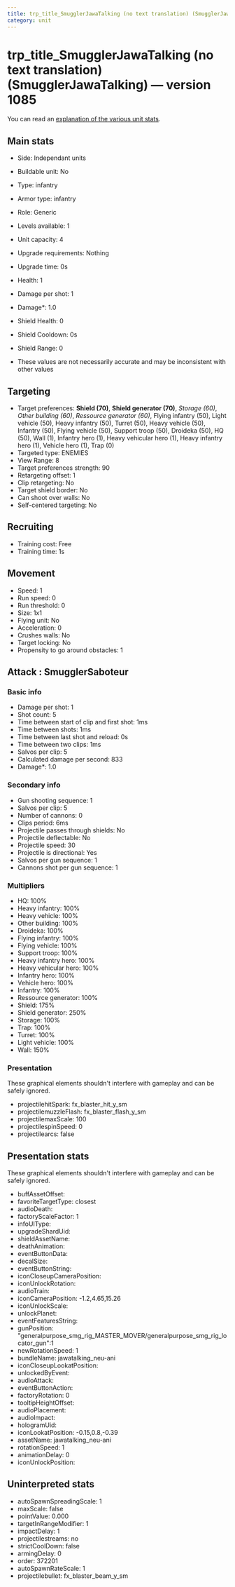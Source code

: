 ```yaml
---
title: trp_title_SmugglerJawaTalking (no text translation) (SmugglerJawaTalking)
category: unit
---
```


# trp_title_SmugglerJawaTalking (no text translation) (SmugglerJawaTalking) — version 1085

You can read an [explanation  of the various unit stats](unitexplained.md).

## Main stats

  * Side: Independant units
  * Buildable unit: No
  * Type: infantry
  * Armor type: infantry
  * Role: Generic
  * Levels available: 1
  * Unit capacity: 4
  * Upgrade requirements: Nothing
  * Upgrade time: 0s
  * Health: 1
  * Damage per shot: 1
  * Damage*: 1.0
  * Shield Health: 0
  * Shield Cooldown: 0s
  * Shield Range: 0

* These values are not necessarily accurate and may be inconsistent with other values

## Targeting

  * Target preferences: **Shield (70)**, **Shield generator (70)**, _Storage (60)_, _Other building (60)_, _Ressource generator (60)_, Flying infantry (50), Light vehicle (50), Heavy infantry (50), Turret (50), Heavy vehicle (50), Infantry (50), Flying vehicle (50), Support troop (50), Droideka (50), HQ (50), Wall (1), Infantry hero (1), Heavy vehicular hero (1), Heavy infantry hero (1), Vehicle hero (1), Trap (0)
  * Targeted type: ENEMIES
  * View Range: 8
  * Target preferences strength: 90
  * Retargeting offset: 1
  * Clip retargeting: No
  * Target shield border: No
  * Can shoot over walls: No
  * Self-centered targeting: No

## Recruiting

  * Training cost: Free
  * Training time: 1s

## Movement

  * Speed: 1
  * Run speed: 0
  * Run threshold: 0
  * Size: 1x1
  * Flying unit: No
  * Acceleration: 0
  * Crushes walls: No
  * Target locking: No
  * Propensity to go around obstacles: 1

## Attack : SmugglerSaboteur

### Basic info

  * Damage per shot: 1
  * Shot count: 5
  * Time between start of clip and first shot: 1ms
  * Time between shots: 1ms
  * Time between last shot and reload: 0s
  * Time between two clips: 1ms
  * Salvos per clip: 5
  * Calculated damage per second: 833
  * Damage*: 1.0

### Secondary info

  * Gun shooting sequence: 1
  * Salvos per clip: 5
  * Number of cannons: 0
  * Clips period: 6ms
  * Projectile passes through shields: No
  * Projectile deflectable: No
  * Projectile speed: 30
  * Projectile is directional: Yes
  * Salvos per gun sequence: 1
  * Cannons shot per gun sequence: 1

### Multipliers

  * HQ: 100%
  * Heavy infantry: 100%
  * Heavy vehicle: 100%
  * Other building: 100%
  * Droideka: 100%
  * Flying infantry: 100%
  * Flying vehicle: 100%
  * Support troop: 100%
  * Heavy infantry hero: 100%
  * Heavy vehicular hero: 100%
  * Infantry hero: 100%
  * Vehicle hero: 100%
  * Infantry: 100%
  * Ressource generator: 100%
  * Shield: 175%
  * Shield generator: 250%
  * Storage: 100%
  * Trap: 100%
  * Turret: 100%
  * Light vehicle: 100%
  * Wall: 150%

### Presentation

These graphical elements shouldn't interfere with gameplay and can be safely ignored.

  * projectilehitSpark: fx_blaster_hit_y_sm
  * projectilemuzzleFlash: fx_blaster_flash_y_sm
  * projectilemaxScale: 100
  * projectilespinSpeed: 0
  * projectilearcs: false

## Presentation stats

These graphical elements shouldn't interfere with gameplay and can be safely ignored.

  * buffAssetOffset: 
  * favoriteTargetType: closest
  * audioDeath: 
  * factoryScaleFactor: 1
  * infoUIType: 
  * upgradeShardUid: 
  * shieldAssetName: 
  * deathAnimation: 
  * eventButtonData: 
  * decalSize: 
  * eventButtonString: 
  * iconCloseupCameraPosition: 
  * iconUnlockRotation: 
  * audioTrain: 
  * iconCameraPosition: -1.2,4.65,15.26
  * iconUnlockScale: 
  * unlockPlanet: 
  * eventFeaturesString: 
  * gunPosition: "generalpurpose_smg_rig_MASTER_MOVER/generalpurpose_smg_rig_locator_gun":1
  * newRotationSpeed: 1
  * bundleName: jawatalking_neu-ani
  * iconCloseupLookatPosition: 
  * unlockedByEvent: 
  * audioAttack: 
  * eventButtonAction: 
  * factoryRotation: 0
  * tooltipHeightOffset: 
  * audioPlacement: 
  * audioImpact: 
  * hologramUid: 
  * iconLookatPosition: -0.15,0.8,-0.39
  * assetName: jawatalking_neu-ani
  * rotationSpeed: 1
  * animationDelay: 0
  * iconUnlockPosition: 

## Uninterpreted stats

  * autoSpawnSpreadingScale: 1
  * maxScale: false
  * pointValue: 0.000
  * targetInRangeModifier: 1
  * impactDelay: 1
  * projectilestreams: no
  * strictCoolDown: false
  * armingDelay: 0
  * order: 372201
  * autoSpawnRateScale: 1
  * projectilebullet: fx_blaster_beam_y_sm

